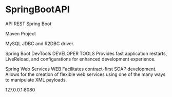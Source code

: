 # SpringBootAPI
API REST Spring Boot

Maven Project

MySQL JDBC and R2DBC driver.

Spring Boot DevTools DEVELOPER TOOLS
Provides fast application restarts, LiveReload, and configurations for enhanced development experience.

Spring Web Services WEB
Facilitates contract-first SOAP development. Allows for the creation of flexible web services using one of the many ways to manipulate XML payloads.

127.0.0.1:8080